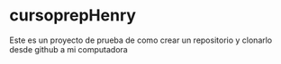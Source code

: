 # cursoprepHenry
Este es un proyecto de prueba de como crear un repositorio y clonarlo desde github a mi computadora
